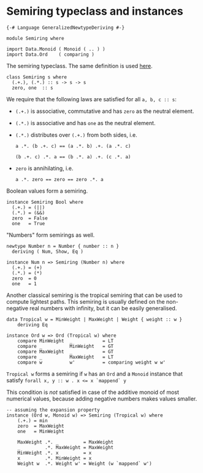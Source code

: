 Semiring typeclass and instances
================================

``` {.sourceCode .literate .haskell}
{-# Language GeneralizedNewtypeDeriving #-}

module Semiring where

import Data.Monoid ( Monoid ( .. ) )
import Data.Ord    ( comparing )
```

The semiring typeclass. The same definition is used
[here](http://hackage.haskell.org/package/weighted-regexp).

``` {.sourceCode .literate .haskell}
class Semiring s where
  (.+.), (.*.) :: s -> s -> s
  zero, one  :: s
```

We require that the following laws are satisfied for all `a, b, c :: s`:

-   `(.+.)` is associative, commutative and has `zero` as the neutral
    element.
-   `(.*.)` is associative and has `one` as the neutral element.
-   `(.*.)` distributes over `(.+.)` from both sides, i.e.

    `a .*. (b .+. c) == (a .*. b) .+. (a .*. c)`

    `(b .+. c) .*. a == (b .*. a) .+. (c .*. a)`
-   `zero` is annihilating, i.e.

    `a .*. zero == zero == zero .*. a`

Boolean values form a semiring.

``` {.sourceCode .literate .haskell}
instance Semiring Bool where
  (.+.) = (||)
  (.*.) = (&&)
  zero  = False
  one   = True
```

"Numbers" form semirings as well.

``` {.haskell}
newtype Number n = Number { number :: n }
  deriving ( Num, Show, Eq )

instance Num n => Semiring (Number n) where
  (.+.) = (+)
  (.*.) = (*)
  zero  = 0
  one   = 1
```

Another classical semiring is the tropical semiring that can be used to
compute lightest paths. This semiring is usually defined on the
non-negative real numbers with infinity, but it can be easily
generalised.

``` {.sourceCode .literate .haskell}
data Tropical w = MinWeight | MaxWeight | Weight { weight :: w }
    deriving Eq
```

``` {.sourceCode .literate .haskell}
instance Ord w => Ord (Tropical w) where
    compare MinWeight  _           = LT
    compare _          MinWeight   = GT
    compare MaxWeight  _           = GT
    compare _          MaxWeight   = LT
    compare w          w'          = comparing weight w w'
```

`Tropical w` forms a semiring if `w` has an `Ord` and a `Monoid`
instance that satisfy `` forall x, y :: w . x <= x `mappend` y ``

This condition is *not* satisfied in case of the additive monoid of most
numerical values, because adding negative numbers makes values smaller.

``` {.sourceCode .literate .haskell}
-- assuming the expansion property
instance (Ord w, Monoid w) => Semiring (Tropical w) where
    (.+.) = min
    zero  = MaxWeight
    one   = MinWeight

    MaxWeight .*. _         = MaxWeight
    _         .*. MaxWeight = MaxWeight
    MinWeight .*. x         = x
    x         .*. MinWeight = x
    Weight w  .*. Weight w' = Weight (w `mappend` w')
```
